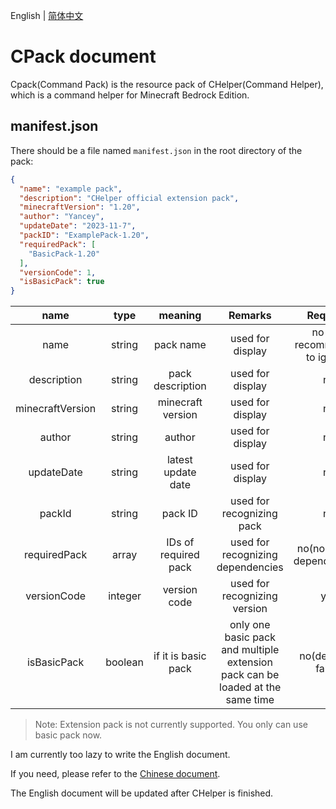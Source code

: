 English | [简体中文](README_CN.md)

# CPack document

Cpack(Command Pack) is the resource pack of CHelper(Command Helper), which is a command helper for Minecraft Bedrock
Edition.

## manifest.json

There should be a file named `manifest.json` in the root directory of the pack:

```json
{
  "name": "example pack",
  "description": "CHelper official extension pack",
  "minecraftVersion": "1.20",
  "author": "Yancey",
  "updateDate": "2023-11-7",
  "packID": "ExamplePack-1.20",
  "requiredPack": [
    "BasicPack-1.20"
  ],
  "versionCode": 1,
  "isBasicPack": true
}
```

|       name       |  type   |       meaning        |                                    Remarks                                     |            Required            |
|:----------------:|:-------:|:--------------------:|:------------------------------------------------------------------------------:|:------------------------------:|
|       name       | string  |      pack name       |                                used for display                                | no (not recommended to ignore) |
|   description    | string  |   pack description   |                                used for display                                |               no               |
| minecraftVersion | string  |  minecraft version   |                                used for display                                |               no               |
|      author      | string  |        author        |                                used for display                                |               no               |
|    updateDate    | string  |  latest update date  |                                used for display                                |               no               |
|      packId      | string  |       pack ID        |                           used for recognizing pack                            |               no               |
|   requiredPack   |  array  | IDs of required pack |                       used for recognizing dependencies                        |  no(no default dependencies)   |
|   versionCode    | integer |     version code     |                          used for recognizing version                          |              yes               |
|   isBasicPack    | boolean | if it is basic pack  | only one basic pack and multiple extension pack can be loaded at the same time |      no(default is false)      |

> Note: Extension pack is not currently supported. You only can use basic pack now.

I am currently too lazy to write the English document.

If you need, please refer to the [Chinese document](README_CN.md).

The English document will be updated after CHelper is finished.
